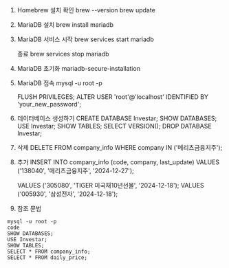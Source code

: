 1.  Homebrew 설치 확인
    brew --version
    brew update

2.  MariaDB 설치
    brew install mariadb

3.  MariaDB 서비스 시작
    brew services start mariadb

    종료
    brew services stop mariadb

4.  MariaDB 초기화
    mariadb-secure-installation

5.  MariaDB 접속
    mysql -u root -p

    FLUSH PRIVILEGES;
    ALTER USER 'root'@'localhost' IDENTIFIED BY 'your_new_password';

6.  데이터베이스 생성하기
    CREATE DATABASE Investar;
    SHOW DATABASES;
    USE Investar;
    SHOW TABLES;
    SELECT VERSION();
    DROP DATABASE Investar;

7.  삭제
    DELETE FROM company_info
    WHERE company IN ('메리츠금융지주');

8.  추가
    INSERT INTO company_info (code, company, last_update)
    VALUES ('138040', '메리츠금융지주', '2024-12-27');

    VALUES ('305080', 'TIGER 미국채10년선물', '2024-12-18');
    VALUES ('005930', '삼성전자', '2024-12-18');

9.  참조 문법

```
mysql -u root -p
code
SHOW DATABASES;
USE Investar;
SHOW TABLES;
SELECT * FROM company_info;
SELECT * FROM daily_price;
```
